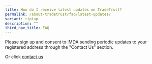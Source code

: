 ```yaml
---
title: How do I receive latest updates on TradeTrust?
permalink: /about-tradetrust/faq/latest-updates/
variant: tiptap
description: ""
third_nav_title: FAQ
---
```

<p>Please sign up and consent to IMDA sending periodic updates to your registered
address through the "Contact Us" section.</p>
<p>Or click <a href="https://form.gov.sg/635f32c5001b2d0011fff09b" rel="noopener noreferrer nofollow" target="_blank">contact us</a>
</p>